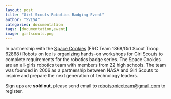 ```yaml
---
layout: post
title: "Girl Scouts Robotics Badging Event"
author: "SVISA"
categories: documentation
tags: [documentation,event]
image: girlscouts.png
---
```


In partnership with the [Space Cookies](http://frc.spacecookies.org/) (FRC Team 1868/Girl Scout Troop 62868) Robots on Ice is organizing hands-on workshops for Girl Scouts to complete requirements for the robotics badge series. The Space Cookies are an all-girls robotics team with members from 22 high schools. The team was founded in 2006 as a partnership between NASA and Girl Scouts to inspire and prepare the next generation of technology leaders.
 
Sign ups are **sold out**, please send email to robotsoniceteam@gmail.com to register.